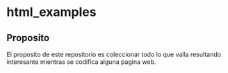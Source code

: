 # html_examples

## Proposito

El proposito de este repositorio es coleccionar todo lo que valla resultando interesante mientras se codifica alguna pagina web.
